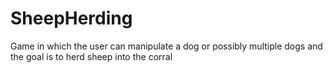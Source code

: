 # SheepHerding
Game in which the user can manipulate a dog or possibly multiple dogs and the goal is to herd sheep into the corral
